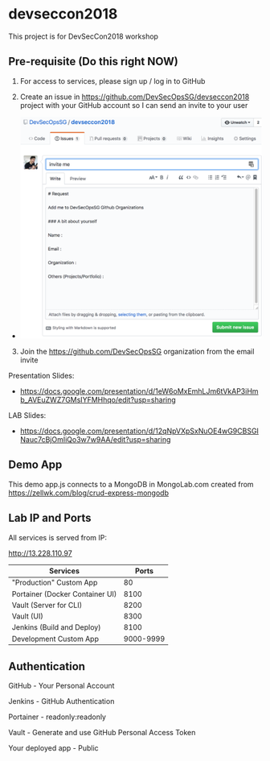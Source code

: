 # devseccon2018

This project is for DevSecCon2018 workshop

## Pre-requisite (Do this right NOW)

1. For access to services, please sign up / log in to GitHub

2. Create an issue in https://github.com/DevSecOpsSG/devseccon2018 project with your GitHub account so I can send an invite to your user

* ![](img/create_issue_template.png)

3. Join the https://github.com/DevSecOpsSG organization from the email invite

Presentation Slides:

 * https://docs.google.com/presentation/d/1eW6oMxEmhLJm6tVkAP3iHmb_AVEuZWZ7GMsIYFMHhqo/edit?usp=sharing

LAB Slides:

 * https://docs.google.com/presentation/d/12qNpVXpSxNuOE4wG9CBSGINauc7cBjOmIiQo3w7w9AA/edit?usp=sharing

## Demo App

This demo app.js connects to a MongoDB in MongoLab.com created from https://zellwk.com/blog/crud-express-mongodb

## Lab IP and Ports

All services is served from IP:

http://13.228.110.97

| Services | Ports |
| --- | --- |
| "Production" Custom App | 80 |
| Portainer (Docker Container UI)| 8100 |
| Vault (Server for CLI) | 8200 |
| Vault (UI) | 8300 |
| Jenkins (Build and Deploy) | 8100 |
| Development Custom App | 9000-9999 |


## Authentication

GitHub - Your Personal Account

Jenkins - GitHub Authentication

Portainer - readonly:readonly

Vault - Generate and use GitHub Personal Access Token

Your deployed app - Public
